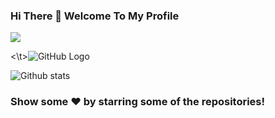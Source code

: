 ### Hi There 👋 Welcome To My Profile
![](https://komarev.com/ghpvc/?username=your-SR-Sunny-Raj&color=orange&style=plastic)

<t><\t>![GitHub Logo](https://media.giphy.com/media/dxn6fRlTIShoeBr69N/giphy.gif)

![Github stats](https://github-readme-stats.vercel.app/api?username=SR-Sunny-Raj&color=red)

### Show some ❤️ by starring some of the repositories!
